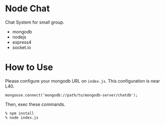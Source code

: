 Node Chat
======

Chat System for small group.

- mongodb
- nodejs
- express4
- socket.io

# How to Use
Please configure your mongodb URL on `index.js`.
This configuration is near L40.
```
mongoose.connect('mongodb://path/to/mongodb-server/chatdb');
```
Then, exec these commands.

```
% npm install
% node index.js
```
